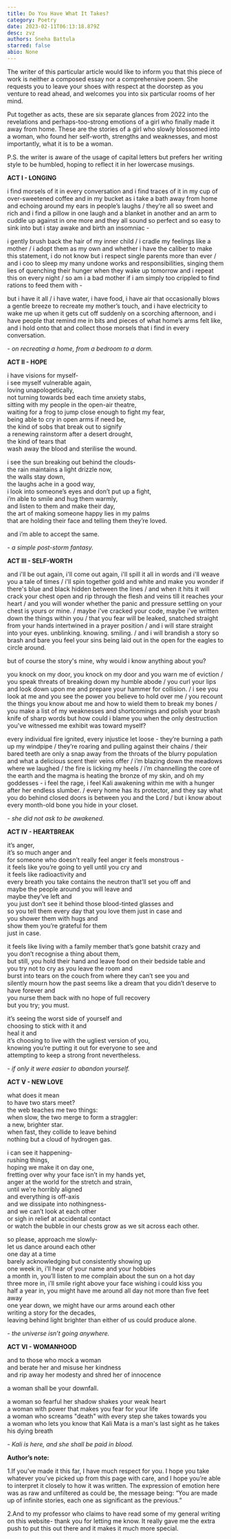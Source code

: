 ```yaml
---
title: Do You Have What It Takes?
category: Poetry
date: 2023-02-11T06:13:18.879Z
desc: zvz
authors: Sneha Battula
starred: false
abio: None
---
```

The writer of this particular article would like to inform you that this piece of work is neither a composed essay nor a comprehensive poem. She requests you to leave your shoes with respect at the doorstep as you venture to read ahead, and welcomes you into six particular rooms of her mind. 

Put together as acts, these are six separate glances from 2022 into the revelations and perhaps-too-strong emotions of a girl who finally made it away from home. These are the stories of a girl who slowly blossomed into a woman, who found her self-worth, strengths and weaknesses, and most importantly, what it is to be a woman.

P.S. the writer is aware of the usage of capital letters but prefers her writing style to be humbled, hoping to reflect it in her lowercase musings.

**ACT I - LONGING**

i find morsels of it in every conversation and i find traces of it in my cup of over-sweetened coffee and in my bucket as i take a bath away from home and echoing around my ears in people’s laughs / they’re all so sweet and rich and i find a pillow in one laugh and a blanket in another and an arm to cuddle up against in one more and they all sound so perfect and so easy to sink into but i stay awake and birth an insomniac - 

i gently brush back the hair of my inner child / i cradle my feelings like a mother / i adopt them as my own and whether i have the caliber to make this statement, i do not know but i respect single parents more than ever / and i coo to sleep my many undone works and responsibilities, singing them lies of quenching their hunger when they wake up tomorrow and i repeat this on every night / so am i a bad mother if i am simply too crippled to find rations to feed them with - 

but i have it all / i have water, i have food, i have air that occasionally blows a gentle breeze to recreate my mother’s touch, and i have electricity to wake me up when it gets cut off suddenly on a scorching afternoon, and i have people that remind me in bits and pieces of what home’s arms felt like, and i hold onto that and collect those morsels that i find in every conversation.

*\- on recreating a home, from a bedroom to a dorm.*

**ACT II - HOPE**

<p>i have visions for myself- <br>
i see myself vulnerable again,<br>
loving unapologetically,<br>
not turning towards bed each time anxiety stabs,<br>
sitting with my people in the open-air theatre,<br>
waiting for a frog to jump close enough to fight my fear,<br>
being able to cry in open arms if need be,<br>
the kind of sobs that break out to signify<br>
a renewing rainstorm after a desert drought,<br>
the kind of tears that <br>
wash away the blood and sterilise the wound.<br></p>

<p>i see the sun breaking out behind the clouds- <br>
the rain maintains a light drizzle now,<br>
the walls stay down,<br>
the laughs ache in a good way,<br>
i look into someone’s eyes and don’t put up a fight,<br>
i’m able to smile and hug them warmly,<br>
and listen to them and make their day,<br>
the art of making someone happy lies in my palms<br>
that are holding their face and telling them they’re loved.<br></p>

<p>and i’m able to accept the same.<br></p>

*\- a simple post-storm fantasy.*

**ACT III - SELF-WORTH**

<p>and i'll be out again, i'll come out again, i'll spill it all in words and i'll weave you a tale of times / i'll spin together gold and white and make you wonder if there's blue and black hidden between the lines / and when it hits it will crack your chest open and rip through the flesh and veins till it reaches your heart / and you will wonder whether the panic and pressure settling on your chest is yours or mine. / maybe i've cracked your code, maybe i've written down the things within you / that you fear will be leaked, snatched straight from your hands intertwined in a prayer position / and i will stare straight into your eyes. unblinking. knowing. smiling. / and i will brandish a story so brash and bare you feel your sins being laid out in the open for the eagles to circle around. </p>

<p>but of course the story's mine, why would i know anything about you?</p>

<p>you knock on my door, you knock on my door and you warn me of eviction / you speak threats of breaking down my humble abode / you curl your lips and look down upon me and prepare your hammer for collision. / i see you look at me and you see the power you believe to hold over me / you recount the things you know about me and how to wield them to break my bones / you make a list of my weaknesses and shortcomings and polish your brash knife of sharp words but how could i blame you when the only destruction you've witnessed me exhibit was toward myself?</p>

<p>every individual fire ignited, every injustice let loose - they’re burning a path up my windpipe / they’re roaring and pulling against their chains / their bared teeth are only a snap away from the throats of the blurry population and what a delicious scent their veins offer / i’m blazing down the meadows where we laughed / the fire is licking my heels / i’m channelling the core of the earth and the magma is heating the bronze of my skin, and oh my goddesses - i feel the rage, i feel Kali awakening within me with a hunger after her endless slumber. / every home has its protector, and they say what you do behind closed doors is between you and the Lord / but i know about every month-old bone you hide in your closet. </p>

*\- she did not ask to be awakened.*

**ACT IV - HEARTBREAK**

<p>it’s anger,<br>
it’s so much anger and <br>
for someone who doesn’t really feel anger it feels monstrous - <br>
it feels like you’re going to yell until you cry and<br>
it feels like radioactivity and <br>
every breath you take contains the neutron that’ll set you off and <br>
maybe the people around you will leave and <br>
maybe they’ve left and <br>
you just don’t see it behind those blood-tinted glasses and<br>
so you tell them every day that you love them just in case and<br> 
you shower them with hugs and<br>
show them you’re grateful for them<br>
just in case.<br></p>

<p>it feels like living with a family member that’s gone batshit crazy and<br>
you don’t recognise a thing about them,<br>
but still, you hold their hand and leave food on their bedside table and<br>
you try not to cry as you leave the room and<br>
burst into tears on the couch from where they can’t see you and<br>
silently mourn how the past seems like a dream that you didn’t deserve to have forever and<br>
you nurse them back with no hope of full recovery<br>
but you try; you must.<br></p>

<p>it’s seeing the worst side of yourself and<br>
choosing to stick with it and<br> 
heal it and<br>
it’s choosing to live with the ugliest version of you,<br>
knowing you’re putting it out for everyone to see and <br>
attempting to keep a strong front nevertheless.<br></p>

*\- if only it were easier to abandon yourself.*

**ACT V - NEW LOVE**

<p>what does it mean<br>
to have two stars meet?<br>
the web teaches me two things:<br>
when slow, the two merge to form a straggler:<br>
a new, brighter star.<br>
when fast, they collide to leave behind<br>
nothing but a cloud of hydrogen gas.<br></p>

<p>i can see it happening-<br>
rushing things,<br>
hoping we make it on day one,<br>
fretting over why your face isn’t in my hands yet,<br>
anger at the world for the stretch and strain,<br>
until we’re horribly aligned<br>
and everything is off-axis<br>
and we dissipate into nothingness-<br>
and we can’t look at each other <br>
or sigh in relief at accidental contact<br>
or watch the bubble in our chests grow as we sit across each other.<br></p>

<p>so please, approach me slowly-<br>
let us dance around each other <br>
one day at a time<br>
barely acknowledging but consistently showing up<br>
one week in, i’ll hear of your name and your hobbies<br>
a month in, you’ll listen to me complain about the sun on a hot day<br>
three more in, i’ll smile right above your face wishing i could kiss you<br>
half a year in, you might have me around all day not more than five feet away<br>
one year down, we might have our arms around each other<br>
writing a story for the decades,<br>
leaving behind light brighter than either of us could produce alone.<br></p>

*\- the universe isn’t going anywhere.*

**ACT VI - WOMANHOOD**

<p>and to those who mock a woman<br>
and berate her and misuse her kindness<br>
and rip away her modesty and shred her of innocence<br></p>

<p>a woman shall be your downfall.<br></p>

<p>a woman so fearful her shadow shakes your weak heart<br>
a woman with power that makes you fear for your life<br>
a woman who screams "death" with every step she takes towards you<br>
a woman who lets you know that Kali Mata is a man's last sight as he takes his dying breath<br></p>

*\- Kali is here, and she shall be paid in blood.*

**Author’s note:** 
<p>1.If you’ve made it this far, I have much respect for you. I hope you take whatever you’ve picked up from this page with care, and I hope you’re able to interpret it closely to how it was written. The expression of emotion here was as raw and unfiltered as could be, the message being: “You are made up of infinite stories, each one as significant as the previous.”</p>

<p>2.And to my professor who claims to have read some of my general writing on this website- thank you for letting me know. It really gave me the extra push to put this out there and it makes it much more special.</p>